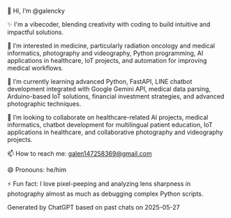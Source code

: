 👋 Hi, I’m @galencky

✨ I'm a vibecoder, blending creativity with coding to build intuitive and impactful solutions.

👀 I’m interested in medicine, particularly radiation oncology and medical informatics, photography and videography, Python programming, AI applications in healthcare, IoT projects, and automation for improving medical workflows.

🌱 I’m currently learning advanced Python, FastAPI, LINE chatbot development integrated with Google Gemini API, medical data parsing, Arduino-based IoT solutions, financial investment strategies, and advanced photographic techniques.

💞️ I’m looking to collaborate on healthcare-related AI projects, medical informatics, chatbot development for multilingual patient education, IoT applications in healthcare, and collaborative photography and videography projects.

📫 How to reach me: [galen147258369@gmail.com](mailto:galen147258369@gmail.com)

😄 Pronouns: he/him

⚡ Fun fact: I love pixel-peeping and analyzing lens sharpness in photography almost as much as debugging complex Python scripts.

Generated by ChatGPT based on past chats on 2025-05-27
